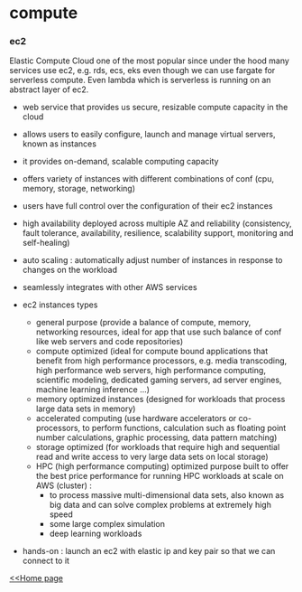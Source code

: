 # compute

### ec2

Elastic Compute Cloud one of the most popular since under the hood many services use ec2, e.g.
rds, ecs, eks even though we can use fargate for serverless compute.
Even lambda which is serverless is running on an abstract layer of ec2.

- web service that provides us secure, resizable compute capacity in the cloud
- allows users to easily configure, launch and manage virtual servers, known as instances
- it provides on-demand, scalable computing capacity
- offers variety of instances with different combinations of conf (cpu, memory, storage, networking)
- users have full control over the configuration of their ec2 instances
- high availability deployed across multiple AZ and reliability (consistency, fault tolerance, availability, resilience,
  scalability support, monitoring and self-healing)
- auto scaling : automatically adjust number of instances in response to changes on the workload
- seamlessly integrates with other AWS services

- ec2 instances types
    - general purpose (provide a balance of compute, memory, networking resources, ideal for app that use such balance
      of conf like web servers and code repositories)
    - compute optimized (ideal for compute bound applications that benefit from high performance processors, e.g. media
      transcoding, high performance web servers, high performance computing, scientific modeling, dedicated gaming
      servers, ad server engines, machine learning inference ...)
    - memory optimized instances (designed for workloads that process large data sets in memory)
    - accelerated computing (use hardware accelerators or co-processors, to perform functions, calculation such as
      floating point number calculations, graphic processing, data pattern matching)
    - storage optimized (for workloads that require high and sequential read and write access to very large data sets on
      local storage)
    - HPC (high performance computing) optimized purpose built to offer the best price performance for running HPC
      workloads at scale on AWS (cluster) :
        - to process massive multi-dimensional data sets, also known as big data and can solve complex problems at
          extremely high speed
        - some large complex simulation
        - deep learning workloads
- hands-on : launch an ec2 with elastic ip and key pair so that we can connect to it

[<<Home page](./../README.MD#compute)